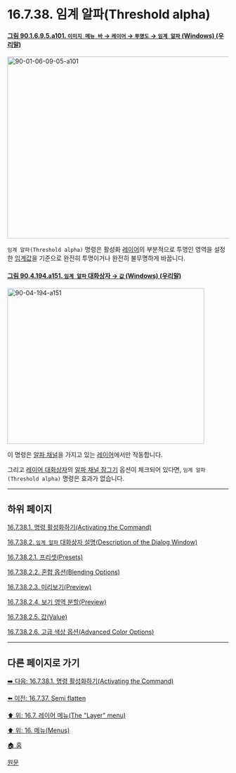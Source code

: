 # 16.7.38. 임계 알파(Threshold alpha)

<a id="90-01-06-09-05-a101"></a>

#### [그림 90.1.6.9.5.a101. `이미지 메뉴 바` → `레이어` → `투명도` → `임계 알파` (Windows) (우리말)](./90-01-06-09-05-threshold_alpha.md#90-01-06-09-05-a101)
<img width="574" height="414" alt="90-01-06-09-05-a101" src="https://github.com/user-attachments/assets/8392df72-fb1e-4c7c-82da-c37d762ee350" />

`임계 알파(Threshold alpha)` 명령은 활성화 [레이어](./19-glossaryx-layer.md)의 부분적으로 투명인 영역을 설정한 [임계값](./16-07-38-02-05-value.md)을 기준으로 완전히 투명이거나 완전히 불무명하게 바꿉니다.

<a id="90-04-194-a151"></a>

#### [그림 90.4.194.a151. `임계 알파` 대화상자 → `값` (Windows) (우리말)](./90-04-0194-threshold_alpha.md#90-04-194-a151)
<img width="448" height="354" alt="90-04-194-a151" src="https://github.com/user-attachments/assets/feb68338-263a-4ebd-8c9b-4e4372e8916b" />

이 명령은 [알파 채널](./19-glossaryx-alpha_channel.md)을 가지고 있는 [레이어](./19-glossaryx-layer.md)에서만 작동합니다.

그리고 [레이어 대화상자](./15-02-01-00-layers_dialog.md)의 [알파 채널 잠그기](./15-02-01-02-03-03-lock.md#15-02-01-02-03-03-s3) 옵션이 체크되어 있다면, `임계 알파(Threshold alpha)` 명령은 효과가 없습니다.

***

## 하위 페이지

[16.7.38.1. 명령 활성화하기(Activating the Command)](./16-07-38-01-activating_the_command.md)

[16.7.38.2. `임계 알파` 대화상자 설명(Description of the Dialog Window)](./16-07-38-02-00-description_of_the_dialog_window.md)

[16.7.38.2.1. 프리셋(Presets)](./16-07-38-02-01-presets.md)

[16.7.38.2.2. 혼합 옵션(Blending Options)](./16-07-38-02-02-blending_options.md)

[16.7.38.2.3. 미리보기(Preview)](./16-07-38-02-03-preview.md)

[16.7.38.2.4. 보기 영역 분할(Preview)](./16-07-38-02-04-split_view.md)

[16.7.38.2.5. 값(Value)](./16-07-38-02-05-value.md)

[16.7.38.2.6. 고급 색상 옵션(Advanced Color Options)](./16-07-38-02-06-advanced_color_options.md)

***

## 다른 페이지로 가기

[➡️ 다음: 16.7.38.1. 명령 활성화하기(Activating the Command)](./16-07-38-01-activating_the_command.md)

[⬅️ 이전: 16.7.37. Semi flatten](./16-07-37-semi-flatten.md)

[⬆️ 위: 16.7. 레이어 메뉴(The "Layer" menu)](./16-07-00-the-layer-menu.md)

[⬆️ 위: 16. 메뉴(Menus)](./16-00-menus.md)

[🏠 홈](./00-home.md)

[원문](https://docs.gimp.org/2.10/ko/gimp-filter-threshold-alpha.html)